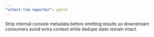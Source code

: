 ```yaml
---
"vitest-llm-reporter": patch
---
```


Strip internal console metadata before emitting results so downstream consumers avoid extra context while dedupe stats remain intact.

